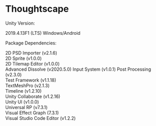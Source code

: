 # Thoughtscape

Unity Version:

2019.4.13F1 (LTS) Windows/Android

Package Dependencies:

2D PSD Importer (v2.1.6)<br>
2D Sprite (v1.0.0)<br>
2D Tilemap Editor (v1.0.0)<br>
Advanced Dissolve (v2020.5.0)
Input System (v1.0.1)
Post Processing (v2.3.0)<br>
Test Framework (v1.1.18)<br>
TextMeshPro (v2.1.3)<br>
Timeline (v1.2.10)<br>
Unity Collaborate (v1.2.16)<br>
Unity UI (v1.0.0)<br>
Universal RP (v7.3.1)<br>
Visual Effect Graph (7.3.1)<br>
Visual Studio Code Editor (v1.2.2)<br>
